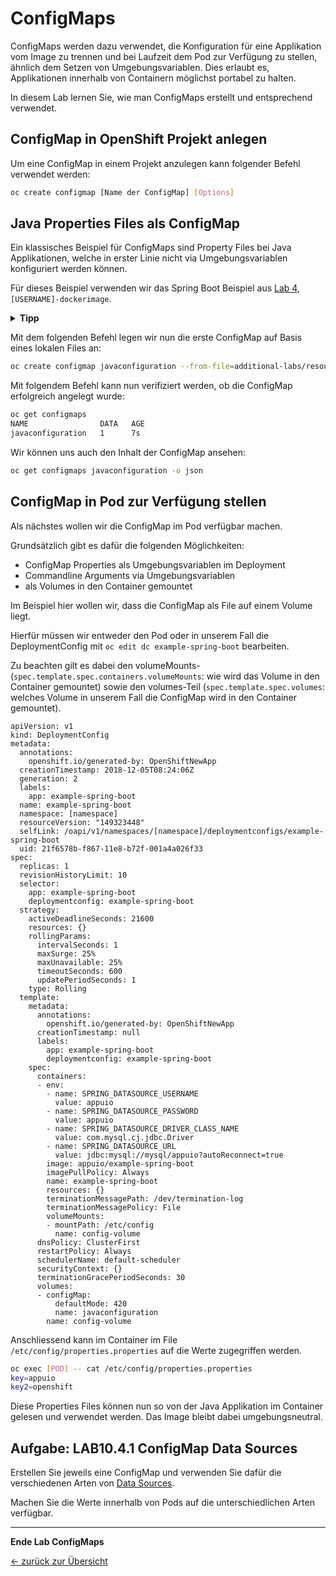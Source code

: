# ConfigMaps

ConfigMaps werden dazu verwendet, die Konfiguration für eine Applikation vom Image zu trennen und bei Laufzeit dem Pod zur Verfügung zu stellen, ähnlich dem Setzen von Umgebungsvariablen.
Dies erlaubt es, Applikationen innerhalb von Containern möglichst portabel zu halten.

In diesem Lab lernen Sie, wie man ConfigMaps erstellt und entsprechend verwendet.

## ConfigMap in OpenShift Projekt anlegen

Um eine ConfigMap in einem Projekt anzulegen kann folgender Befehl verwendet werden:

```bash
oc create configmap [Name der ConfigMap] [Options]
```

## Java Properties Files als ConfigMap

Ein klassisches Beispiel für ConfigMaps sind Property Files bei Java Applikationen, welche in erster Linie nicht via Umgebungsvariablen konfiguriert werden können.

Für dieses Beispiel verwenden wir das Spring Boot Beispiel aus [Lab 4](../labs/04_deploy_dockerimage.md), `[USERNAME]-dockerimage`.

<details><summary><b>Tipp</b></summary>oc project [USERNAME]-dockerimage</details>

Mit dem folgenden Befehl legen wir nun die erste ConfigMap auf Basis eines lokalen Files an:

```bash
oc create configmap javaconfiguration --from-file=additional-labs/resources/properties.properties
```

Mit folgendem Befehl kann nun verifiziert werden, ob die ConfigMap erfolgreich angelegt wurde:

```bash
oc get configmaps
NAME                DATA   AGE
javaconfiguration   1      7s
```

Wir können uns auch den Inhalt der ConfigMap ansehen:

```bash
oc get configmaps javaconfiguration -o json
```

## ConfigMap in Pod zur Verfügung stellen

Als nächstes wollen wir die ConfigMap im Pod verfügbar machen.

Grundsätzlich gibt es dafür die folgenden Möglichkeiten:

- ConfigMap Properties als Umgebungsvariablen im Deployment
- Commandline Arguments via Umgebungsvariablen
- als Volumes in den Container gemountet

Im Beispiel hier wollen wir, dass die ConfigMap als File auf einem Volume liegt.

Hierfür müssen wir entweder den Pod oder in unserem Fall die DeploymentConfig mit `oc edit dc example-spring-boot` bearbeiten.

Zu beachten gilt es dabei den volumeMounts- (`spec.template.spec.containers.volumeMounts`: wie wird das Volume in den Container gemountet) sowie den volumes-Teil (`spec.template.spec.volumes`: welches Volume in unserem Fall die ConfigMap wird in den Container gemountet).

```
apiVersion: v1
kind: DeploymentConfig
metadata:
  annotations:
    openshift.io/generated-by: OpenShiftNewApp
  creationTimestamp: 2018-12-05T08:24:06Z
  generation: 2
  labels:
    app: example-spring-boot
  name: example-spring-boot
  namespace: [namespace]
  resourceVersion: "149323448"
  selfLink: /oapi/v1/namespaces/[namespace]/deploymentconfigs/example-spring-boot
  uid: 21f6578b-f867-11e8-b72f-001a4a026f33
spec:
  replicas: 1
  revisionHistoryLimit: 10
  selector:
    app: example-spring-boot
    deploymentconfig: example-spring-boot
  strategy:
    activeDeadlineSeconds: 21600
    resources: {}
    rollingParams:
      intervalSeconds: 1
      maxSurge: 25%
      maxUnavailable: 25%
      timeoutSeconds: 600
      updatePeriodSeconds: 1
    type: Rolling
  template:
    metadata:
      annotations:
        openshift.io/generated-by: OpenShiftNewApp
      creationTimestamp: null
      labels:
        app: example-spring-boot
        deploymentconfig: example-spring-boot
    spec:
      containers:
      - env:
        - name: SPRING_DATASOURCE_USERNAME
          value: appuio
        - name: SPRING_DATASOURCE_PASSWORD
          value: appuio
        - name: SPRING_DATASOURCE_DRIVER_CLASS_NAME
          value: com.mysql.cj.jdbc.Driver
        - name: SPRING_DATASOURCE_URL
          value: jdbc:mysql://mysql/appuio?autoReconnect=true
        image: appuio/example-spring-boot
        imagePullPolicy: Always
        name: example-spring-boot
        resources: {}
        terminationMessagePath: /dev/termination-log
        terminationMessagePolicy: File
        volumeMounts:
        - mountPath: /etc/config
          name: config-volume
      dnsPolicy: ClusterFirst
      restartPolicy: Always
      schedulerName: default-scheduler
      securityContext: {}
      terminationGracePeriodSeconds: 30
      volumes:
      - configMap:
          defaultMode: 420
          name: javaconfiguration
        name: config-volume
```

Anschliessend kann im Container im File `/etc/config/properties.properties` auf die Werte zugegriffen werden.

```bash
oc exec [POD] -- cat /etc/config/properties.properties
key=appuio
key2=openshift
```

Diese Properties Files können nun so von der Java Applikation im Container gelesen und verwendet werden.
Das Image bleibt dabei umgebungsneutral.

## Aufgabe: LAB10.4.1 ConfigMap Data Sources

Erstellen Sie jeweils eine ConfigMap und verwenden Sie dafür die verschiedenen Arten von [Data Sources](https://docs.openshift.com/container-platform/3.11/dev_guide/configmaps.html#consuming-configmap-in-pods).

Machen Sie die Werte innerhalb von Pods auf die unterschiedlichen Arten verfügbar.

---

__Ende Lab ConfigMaps__

[← zurück zur Übersicht](../README.md)
